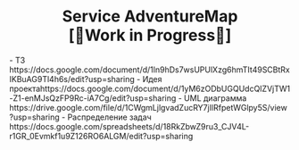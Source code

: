 <h1 align="center">Service AdventureMap<br>[🚧Work in Progress🚧]</h1>
- ТЗ <a>https://docs.google.com/document/d/1ln9hDs7wsUPUlXzg6hmTIt49SCBtRxIKBuAG9Tl4h6s/edit?usp=sharing</a>
- Идея проекта<a>https://docs.google.com/document/d/1yM6zODbUGQUdcQIZVjTW1-Z1-enMJsQzFP9Rc-iA7Cg/edit?usp=sharing</a>
- UML диаграмма <a>https://drive.google.com/file/d/1CWgmLjlgvadZucRY7jIlRfpetWGlpy5S/view?usp=sharing</a>
- Распределение задач <a>https://docs.google.com/spreadsheets/d/18RkZbwZ9ru3_CJV4L-r1GR_0Evmkf1u9Z126RO6ALGM/edit?usp=sharing</a>



